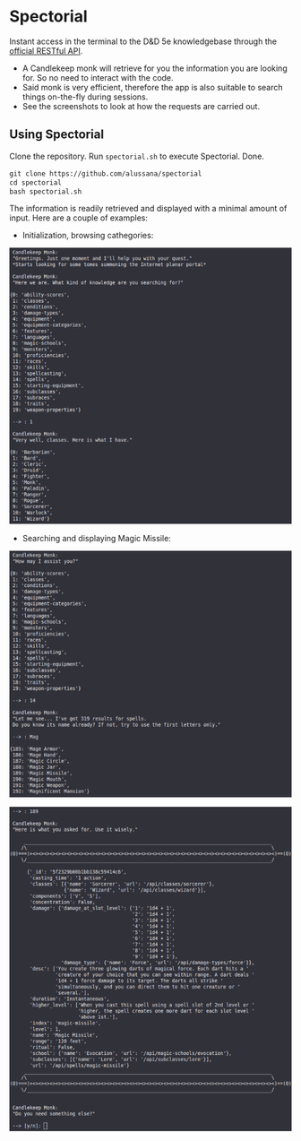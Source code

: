 # Spectorial
Instant access in the terminal to the D&amp;D 5e knowledgebase through the [official RESTful API](https://www.dnd5eapi.co/).

* A Candlekeep monk will retrieve for you the information you are looking for. So no need to interact with the code.
* Said monk is very efficient, therefore the app is also suitable to search things on-the-fly during sessions.
* See the screenshots to look at how the requests are carried out.

## Using Spectorial

Clone the repository. Run `spectorial.sh` to execute Spectorial. Done.

```
git clone https://github.com/alussana/spectorial
cd spectorial
bash spectorial.sh
```

The information is readily retrieved and displayed with a minimal amount of input. Here are a couple of examples:

* Initialization, browsing cathegories:

![demo1](demo_img/demo1.png)

* Searching and displaying Magic Missile:

![demo1](demo_img/demo2.png)

![demo1](demo_img/demo3.png)